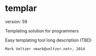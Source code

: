 templar
=======

version: 59

Templating solution for programmers

Easy templating tool long description (TBD)

	Mark Veltzer <mark@veltzer.net>, 2014
